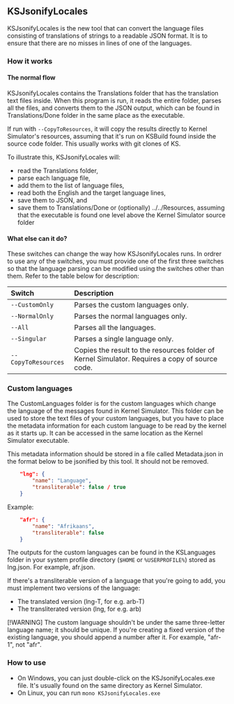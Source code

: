 ## KSJsonifyLocales

KSJsonifyLocales is the new tool that can convert the language files consisting of translations of strings to a readable JSON format. It is to ensure that there are no misses in lines of one of the languages.

### How it works

#### The normal flow

KSJsonifyLocales contains the Translations folder that has the translation text files inside. When this program is run, it reads the entire folder, parses all the files, and converts them to the JSON output, which can be found in Translations/Done folder in the same place as the executable.

If run with `--CopyToResources`, it will copy the results directly to Kernel Simulator's resources, assuming that it's run on KSBuild found inside the source code folder. This usually works with git clones of KS.

To illustrate this, KSJsonifyLocales will:

- read the Translations folder,
- parse each language file,
- add them to the list of language files,
- read both the English and the target language lines,
- save them to JSON, and
- save them to Translations/Done or (optionally) ../../Resources, assuming that the executable is found one level above the Kernel Simulator source folder

#### What else can it do?

These switches can change the way how KSJsonifyLocales runs. In ordrer to use any of the switches, you must provide one of the first three switches so that the language parsing can be modified using the switches other than them. Refer to the table below for description:

| Switch              | Description
|:--------------------|:------------
| `--CustomOnly`      | Parses the custom languages only.
| `--NormalOnly`      | Parses the normal languages only.
| `--All`             | Parses all the languages.
| `--Singular`        | Parses a single language only.
| `--CopyToResources` | Copies the result to the resources folder of Kernel Simulator. Requires a copy of source code.

### Custom languages

The CustomLanguages folder is for the custom languages which change the language of the messages found in Kernel Simulator. This folder can be used to store the text files of your custom languages, but you have to place the metadata information for each custom language to be read by the kernel as it starts up. It can be accessed in the same location as the Kernel Simulator executable.

This metadata information should be stored in a file called Metadata.json in the format below to be jsonified by this tool. It should not be removed.
```json
    "lng": {
        "name": "Language",
        "transliterable": false / true
    }
```
 
Example:
 
```json
    "afr": {
        "name": "Afrikaans",
        "transliterable": false
    }
```
 
The outputs for the custom languages can be found in the KSLanguages folder in your system profile directory (`$HOME` or `%USERPROFILE%`) stored as lng.json. For example, afr.json.
 
If there's a transliterable version of a language that you're going to add, you must implement two versions of the language:
 
- The translated version (lng-T, for e.g. arb-T)
- The transliterated version (lng, for e.g. arb)

[!WARNING]
The custom language shouldn't be under the same three-letter language name; it should be unique. If you're creating a fixed version of the existing language, you should append a number after it. For example, "afr-1", not "afr".

### How to use

- On Windows, you can just double-click on the KSJsonifyLocales.exe file. It's usually found on the same directory as Kernel Simulator.
- On Linux, you can run `mono KSJsonifyLocales.exe`
